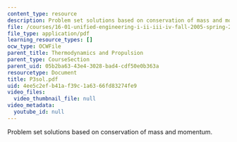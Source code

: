 ```yaml
---
content_type: resource
description: Problem set solutions based on conservation of mass and momentum.
file: /courses/16-01-unified-engineering-i-ii-iii-iv-fall-2005-spring-2006/4ee5c2efb41af39c1a6366fd83274fe9_P3sol.pdf
file_type: application/pdf
learning_resource_types: []
ocw_type: OCWFile
parent_title: Thermodynamics and Propulsion
parent_type: CourseSection
parent_uid: 05b2ba63-43e4-3028-bad4-cdf50e0b363a
resourcetype: Document
title: P3sol.pdf
uid: 4ee5c2ef-b41a-f39c-1a63-66fd83274fe9
video_files:
  video_thumbnail_file: null
video_metadata:
  youtube_id: null
---
```

Problem set solutions based on conservation of mass and momentum.